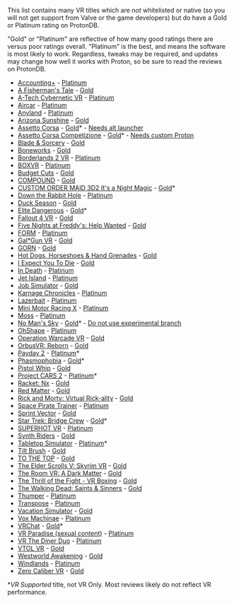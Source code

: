 <!--Only include games that users have verified to work in VR. Some VR games
are "VR Supported", as opposed to VR Only, and most people testing these games 
will not be able to test VR. SpaceEngine, for example, needs VR verified.-->

This list contains many VR titles which are *not* whitelisted or native (so you
will not get support from Valve or the game developers) but do have a Gold or
Platinum rating on ProtonDB.

"Gold" or "Platinum" are reflective of how many good ratings there are versus
poor ratings overall. "Platinum" is the best, and means the software is most
likely to work. Regardless, tweaks may be required, and updates may change how 
well it works with Proton, so be sure to read the reviews on ProtonDB.

* [Accounting+] - [Platinum][Accounting+ PDB]
* [A Fisherman's Tale] - [Gold][A Fisherman's Tale PDB]
* [A-Tech Cybernetic VR][ATCVR] - [Platinum][ATCVR PDB]
* [Aircar] - [Platinum][Aircar PDB]
* [Anyland] - [Platinum][Anyland PDB]
* [Arizona Sunshine] - [Gold][Arizona Sunshine PDB]
* [Assetto Corsa] - [Gold][Assetto Corsa PDB]* - [Needs alt launcher](#16)
* [Assetto Corsa Competizione][ACC] - [Gold][ACC PDB]* - [Needs custom Proton][ACCP]
* [Blade & Sorcery][B&S] - [Gold][B&S PDB]
* [Boneworks] - [Gold][Boneworks PDB]
* [Borderlands 2 VR] - [Platinum][Borderlands 2 VR PDB]
* [BOXVR] - [Platinum][BOXVR PDB]
* [Budget Cuts] - [Gold][Budget Cuts PDB]
* [COMPOUND] - [Gold][COMPOUND PDB]
* [CUSTOM ORDER MAID 3D2 It's a Night Magic][COM3D2] - [Gold][COM3D2 PDB]*
* [Down the Rabbit Hole] - [Platinum][DtRH PDB]
* [Duck Season] - [Gold][Duck Season PDB]
* [Elite Dangerous] - [Gold][ED PDB]*
* [Fallout 4 VR] - [Gold][FO4 PDB]
* [Five Nights at Freddy's: Help Wanted][FNAF:HW] - [Gold][FNAF:HW PDB]
* [FORM] - [Platinum][FORM PDB]
* [Gal*Gun VR] - [Gold][Gal*Gun VR PDB]
* [GORN] - [Gold][GORN PDB]
* [Hot Dogs, Horseshoes & Hand Grenades][H3VR] - [Gold][H3VR PDB]
* [I Expect You To Die][IEYTD] - [Gold][IEYTD PDB]
* [In Death] - [Platinum][In Death PDB]
* [Jet Island] - [Platinum][Jet Island PDB]
* [Job Simulator] - [Gold][Job Simulator PDB]
* [Karnage Chronicles] - [Platinum][Karnage Chronicles PDB]
* [Lazerbait] - [Platinum][Lazerbait PDB]
* [Mini Motor Racing X] - [Platinum][Mini Motor Racing X PDB]
* [Moss] - [Platinum][Moss PDB]
* [No Man's Sky] - [Gold][No Man's Sky PDB]* - 
  [Do not use experimental branch](#15)
* [OhShape] - [Platinum][OhShape PDB]
* [Operation Warcade VR] - [Gold][Operation Warcade VR PDB]
* [OrbusVR: Reborn] - [Gold][OrbusVR: Reborn PDB]
* [Payday 2] - [Platinum][Payday 2 PDB]*
* [Phasmophobia] - [Gold][Phasmophobia PDB]*
* [Pistol Whip] - [Gold][Pistol Whip PDB]
* [Project CARS 2] - [Platinum][Project CARS 2 PDB]*
* [Racket: Nx] - [Gold][Racket: Nx PDB]
* [Red Matter] - [Gold][Red Matter PDB]
* [Rick and Morty: Virtual Rick-ality][RaM:VR] - [Gold][RaM:VR PDB]
* [Space Pirate Trainer][SPT] - [Platinum][SPT PDB]
* [Sprint Vector] - [Gold][Sprint Vector PDB]
* [Star Trek: Bridge Crew] - [Gold][ST:BC PDB]*
* [SUPERHOT VR] - [Platinum][SUPERHOT VR PDB]
* [Synth Riders] - [Gold][Synth Riders PDB]
* [Tabletop Simulator] - [Platinum][Tabletop Simulator PDB]*
* [Tilt Brush] - [Gold][Tilt Brush PDB]
* [TO THE TOP] - [Gold][TO THE TOP PDB]
* [The Elder Scrolls V: Skyrim VR][TESV:SVR] - [Gold][TESV:SVR PDB]
* [The Room VR: A Dark Matter][TRVR:ADM] - [Gold][TRVR:ADM PDB]
* [The Thrill of the Fight - VR Boxing][TTotF] - [Gold][TTotF PDB]
* [The Walking Dead: Saints & Sinners][TWDS&S] - [Gold][TWDS&S PDB]
* [Thumper] - [Platinum][Thumper PDB]
* [Transpose] - [Platinum][Transpose PDB]
* [Vacation Simulator] - [Gold][Vacation Simulator PDB]
* [Vox Machinae] - [Platinum][Vox Machinae PDB]
* [VRChat] - [Gold][VRChat PDB]*
* [VR Paradise (sexual content)][VR Paradise] - [Platinum][VR Paradise PDB]
* [VR The Diner Duo] - [Platinum][VR The Diner Duo PDB]
* [VTOL VR] - [Gold][VTOL VR PDB]
* [Westworld Awakening] - [Gold][Westworld Awakening PDB]
* [Windlands] - [Platinum][Windlands PDB]
* [Zero Caliber VR] - [Gold][Zero Caliber VR PDB]
<!--* [Until You Fall][UYF] - [Platinum][UYF PDB]-->

**VR Supported* title, not VR Only. Most reviews likely do not reflect VR 
performance.

<!-- Link URLs -->

[Accounting+]: https://store.steampowered.com/app/927270
  [Accounting+ PDB]: https://www.protondb.com/app/927270
[A Fisherman's Tale]: https://store.steampowered.com/app/559330
  [A Fisherman's Tale PDB]: https://www.protondb.com/app/559330
[ATCVR]: https://store.steampowered.com/app/578210
  [ATCVR PDB]: https://www.protondb.com/app/578210
[Aircar]: https://store.steampowered.com/app/1073390
  [Aircar PDB]: https://www.protondb.com/app/1073390
[Anyland]: https://store.steampowered.com/app/505700
  [Anyland PDB]: https://www.protondb.com/app/505700
[Arizona Sunshine]: https://store.steampowered.com/app/342180
  [Arizona Sunshine PDB]: https://www.protondb.com/app/342180
[Assetto Corsa]: https://store.steampowered.com/app/244210
  [Assetto Corsa PDB]: https://www.protondb.com/app/244210
[ACC]: https://store.steampowered.com/app/805550
  [ACC PDB]: https://www.protondb.com/app/805550
  [ACCP]: https://github.com/ValveSoftware/Proton/pull/4163
[B&S]: https://store.steampowered.com/app/629730
  [B&S PDB]: https://www.protondb.com/app/629730
[Boneworks]: https://store.steampowered.com/app/823500
  [Boneworks PDB]: https://www.protondb.com/app/823500
[Borderlands 2 VR]: https://store.steampowered.com/app/991260
  [Borderlands 2 VR PDB]: https://www.protondb.com/app/991260
[BOXVR]: https://store.steampowered.com/app/641960
  [BOXVR PDB]: https://www.protondb.com/app/641960
[Budget Cuts]: https://store.steampowered.com/app/400940
  [Budget Cuts PDB]: https://www.protondb.com/app/400940
[COMPOUND]: https://store.steampowered.com/app/615120
  [COMPOUND PDB]: https://www.protondb.com/app/615120
[COM3D2]: https://store.steampowered.com/app/1097580
  [COM3D2 PDB]: https://www.protondb.com/app/1097580
[cyubeVR]: https://store.steampowered.com/app/619500
  [cyubeVR PDB]: https://www.protondb.com/app/619500
[Duck Season]: https://store.steampowered.com/app/503580
  [Duck Season PDB]: https://www.protondb.com/app/503580
[Down the Rabbit Hole]: https://store.steampowered.com/app/1215270
  [DtRH PDB]: https://www.protondb.com/app/1215270
[Elite Dangerous]: https://store.steampowered.com/app/359320
  [ED PDB]: https://www.protondb.com/app/359320
[Fallout 4 VR]: https://store.steampowered.com/app/611660
  [FO4 PDB]: https://www.protondb.com/app/611660
[FNAF:HW]: https://store.steampowered.com/app/732690
  [FNAF:HW PDB]: https://www.protondb.com/app/732690
[FORM]: https://store.steampowered.com/app/408520
  [FORM PDB]: https://www.protondb.com/app/408520
[Gal*Gun VR]: https://store.steampowered.com/app/678520
  [Gal*Gun VR PDB]: https://www.protondb.com/app/678520
[GORN]: https://store.steampowered.com/app/578620
  [GORN PDB]: https://www.protondb.com/app/578620
[H3VR]: https://store.steampowered.com/app/450540
  [H3VR PDB]: https://www.protondb.com/app/450540
[IEYTD]: https://store.steampowered.com/app/587430
  [IEYTD PDB]: https://www.protondb.com/app/587430
[In Death]: https://store.steampowered.com/app/605450
  [In Death PDB]: https://www.protondb.com/app/605450
[Jet Island]: https://store.steampowered.com/app/587220
  [Jet Island PDB]: https://www.protondb.com/app/587220
[Job Simulator]: https://store.steampowered.com/app/448280
  [Job Simulator PDB]: https://www.protondb.com/app/448280
[Karnage Chronicles]: https://store.steampowered.com/app/611160
  [Karnage Chronicles PDB]: https://www.protondb.com/app/611160
[Lazerbait]: https://store.steampowered.com/app/529150
  [Lazerbait PDB]: https://www.protondb.com/app/529150
[MGI:P]: https://store.steampowered.com/app/943700
  [MGI:P PDB]: https://www.protondb.com/app/943700
[Mini Motor Racing X]: https://store.steampowered.com/1303990
  [Mini Motor Racing X PDB]: https://www.protondb.com/app/1303990
[Moss]: https://store.steampowered.com/app/846470
  [Moss PDB]: https://www.protondb.com/app/846470
[No Man's Sky]: https://store.steampowered.com/app/275850
  [No Man's Sky PDB]: https://www.protondb.com/app/275850
[OhShape]: https://store.steampowered.com/app/1098100
  [OhShape PDB]: https://www.protondb.com/app/1098100
[Operation Warcade VR]: https://store.steampowered.com/app/639270
  [Operation Warcade VR PDB]: https://www.protondb.com/app/639270
[OrbusVR: Reborn]: https://store.steampowered.com/app/746930
  [OrbusVR: Reborn PDB]: https://www.protondb.com/app/746930
[Phasmophobia]: https://store.steampowered.com/app/739630
  [Phasmophobia PDB]: https://www.protondb.com/app/739630
[Payday 2]: https://store.steampowered.com/app/218620
  [Payday 2 PDB]: https://www.protondb.com/app/218620
[Pistol Whip]: https://store.steampowered.com/app/1079800
  [Pistol Whip PDB]: https://www.protondb.com/app/1079800
[Project CARS 2]: https://store.steampowered.com/app/378860
  [Project CARS 2 PDB]: https://www.protondb.com/app/378860
[Racket: Nx]: https://store.steampowered.com/app/428080
  [Racket: Nx PDB]: https://www.protondb.com/app/428080
[Red Matter]: https://store.steampowered.com/app/966680
  [Red Matter PDB]: https://www.protondb.com/app/966680
[RaM:VR]: https://store.steampowered.com/app/469610
  [RaM:VR PDB]: https://www.protondb.com/app/469610
[SPT]: https://store.steampowered.com/app/418650
  [SPT PDB]: https://www.protondb.com/app/418650
[Sprint Vector]: https://store.steampowered.com/app/590690
  [Sprint Vector PDB]: https://www.protondb.com/app/590690
[Star Trek: Bridge Crew]: https://store.steampowered.com/app/527100
  [ST:BC PDB]: https://www.protondb.com/app/527100
[SUPERHOT VR]: https://store.steampowered.com/app/617830
  [SUPERHOT VR PDB]: https://www.protondb.com/app/617830
[Synth Riders]: https://store.steampowered.com/app/885000
  [Synth Riders PDB]: https://www.protondb.com/app/885000
[Tabletop Simulator]: https://store.steampowered.com/app/286160
  [Tabletop Simulator PDB]: https://www.protondb.com/app/286160
[TESV:SVR]: https://store.steampowered.com/app/611670
  [TESV:SVR PDB]: https://www.protondb.com/app/611670
[Tilt Brush]: https://store.steampowered.com/app/327140
  [Tilt Brush PDB]: https://www.protondb.com/app/327140
[TO THE TOP]: https://store.steampowered.com/app/509250
  [TO THE TOP PDB]: https://www.protondb.com/app/509250
[TRVR:ADM]: https://store.steampowered.com/app/1104380
  [TRVR:ADM PDB]: https://www.protondb.com/app/1104380
[TTotF]: https://store.steampowered.com/app/494150
  [TTotF PDB]: https://www.protondb.com/app/494150
[TWDS&S]: https://store.steampowered.com/app/916840
  [TWDS&S PDB]: https://www.protondb.com/app/916840
[Thumper]: https://store.steampowered.com/app/356400
  [Thumper PDB]: https://www.protondb.com/app/356400
[Transpose]: https://store.steampowered.com/app/835950
  [Transpose PDB]: https://www.protondb.com/app/835950
[UYF]: https://store.steampowered.com/app/858260
  [UYF PDB]: https://www.protondb.com/app/858260
[Vacation Simulator]: https://store.steampowered.com/app/726830
  [Vacation Simulator PDB]: https://www.protondb.com/app/726830
[Vox Machinae]: https://store.steampowered.com/app/334540
  [Vox Machinae PDB]: https://www.protondb.com/app/334540
[VRChat]: https://store.steampowered.com/app/438100
  [VRChat PDB]: https://www.protondb.com/app/438100
[VR Paradise]: https://store.steampowered.com/app/896890
  [VR Paradise PDB]: https://www.protondb.com/app/896890
[VR The Diner Duo]: https://store.steampowered.com/app/530120
  [VR The Diner Duo PDB]: https://www.protondb.com/app/530120
[VTOL VR]: https://store.steampowered.com/app/667970
  [VTOL VR PDB]: https://www.protondb.com/app/667970
[Westworld Awakening]: https://store.steampowered.com/app/1133320
  [Westworld Awakening PDB]: https://www.protondb.com/app/1133320
[Windlands]: https://store.steampowered.com/app/428370
  [Windlands PDB]: https://www.protondb.com/app/428370
[Zero Caliber VR]: https://store.steampowered.com/app/877200
  [Zero Caliber VR PDB]: https://www.protondb.com/app/877200
